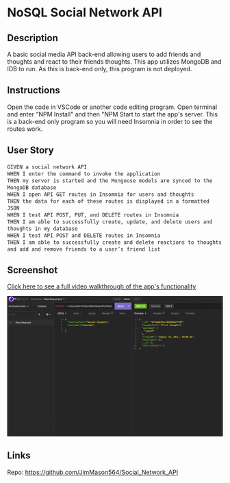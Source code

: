 # NoSQL Social Network API

## Description

A basic social media API back-end allowing users to add friends and thoughts and react to their friends thoughts. This app utilizes MongoDB and IDB to run. As this is back-end only, this program is not deployed.

## Instructions
Open the code in VSCode or another code editing program. Open terminal and enter "NPM Install" and then "NPM Start to start the app's server. This is a back-end only program so you will need Insomnia in order to see the routes work.

## User Story

```
GIVEN a social network API
WHEN I enter the command to invoke the application
THEN my server is started and the Mongoose models are synced to the MongoDB database
WHEN I open API GET routes in Insomnia for users and thoughts
THEN the data for each of these routes is displayed in a formatted JSON
WHEN I test API POST, PUT, and DELETE routes in Insomnia
THEN I am able to successfully create, update, and delete users and thoughts in my database
WHEN I test API POST and DELETE routes in Insomnia
THEN I am able to successfully create and delete reactions to thoughts and add and remove friends to a user’s friend list
```
## Screenshot
[Click here to see a full video walkthrough of the app's functionality](https://drive.google.com/file/d/1gm6DJWLbirU2QYWL4glB_ozOBrWSVimc/view)

![Screenshot](./utils/snapi.jpeg)

## Links

Repo: https://github.com/JimMason564/Social_Network_API

